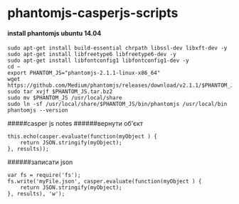 # phantomjs-casperjs-scripts
    
#### install phantomjs ubuntu 14.04

```sudo apt-get update
sudo apt-get install build-essential chrpath libssl-dev libxft-dev -y
sudo apt-get install libfreetype6 libfreetype6-dev -y
sudo apt-get install libfontconfig1 libfontconfig1-dev -y
cd ~
export PHANTOM_JS="phantomjs-2.1.1-linux-x86_64"
wget https://github.com/Medium/phantomjs/releases/download/v2.1.1/$PHANTOM_JS.tar.bz2
sudo tar xvjf $PHANTOM_JS.tar.bz2
sudo mv $PHANTOM_JS /usr/local/share
sudo ln -sf /usr/local/share/$PHANTOM_JS/bin/phantomjs /usr/local/bin
phantomjs --version
```

#####casper js notes
######вернути об'єкт
```
this.echo(casper.evaluate(function(myObject ) {
    return JSON.stringify(myObject);
}, results));
```

######записати json
```
var fs = require('fs');
fs.write('myFile.json', casper.evaluate(function(myObject ) {
    return JSON.stringify(myObject);
}, results), 'w');
```